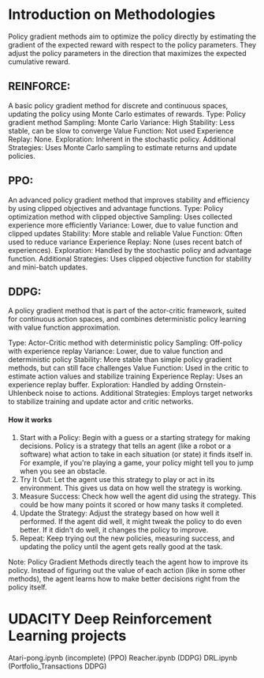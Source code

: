 # Introduction on Methodologies

Policy gradient methods aim to optimize the policy directly by estimating the gradient of the expected reward with respect to the policy parameters. They adjust the policy parameters in the direction that maximizes the expected cumulative reward.

## REINFORCE:
A basic policy gradient method for discrete and continuous spaces, updating the policy using Monte Carlo estimates of rewards.
Type: Policy gradient method
Sampling: Monte Carlo
Variance: High
Stability: Less stable, can be slow to converge
Value Function: Not used
Experience Replay: None.
Exploration: Inherent in the stochastic policy.
Additional Strategies: Uses Monte Carlo sampling to estimate returns and update policies.

## PPO:
An advanced policy gradient method that improves stability and efficiency by using clipped objectives and advantage functions.
Type: Policy optimization method with clipped objective
Sampling: Uses collected experience more efficiently
Variance: Lower, due to value function and clipped updates
Stability: More stable and reliable
Value Function: Often used to reduce variance
Experience Replay: None (uses recent batch of experiences).
Exploration: Handled by the stochastic policy and advantage function.
Additional Strategies: Uses clipped objective function for stability and mini-batch updates.

## DDPG: 
A policy gradient method that is part of the actor-critic framework, suited for continuous action spaces, and combines deterministic policy learning with value function approximation.

Type: Actor-Critic method with deterministic policy
Sampling: Off-policy with experience replay
Variance: Lower, due to value function and deterministic policy
Stability: More stable than simple policy gradient methods, but can still face challenges
Value Function: Used in the critic to estimate action values and stabilize training
Experience Replay: Uses an experience replay buffer.
Exploration: Handled by adding Ornstein-Uhlenbeck noise to actions.
Additional Strategies: Employs target networks to stabilize training and update actor and critic networks.

#### How it works

1. Start with a Policy: Begin with a guess or a starting strategy for making decisions. Policy is a strategy that tells an agent (like a robot or a software) what action to take in each situation (or state) it finds itself in. For example, if you're playing a game, your policy might tell you to jump when you see an obstacle.
2. Try It Out: Let the agent use this strategy to play or act in its environment. This gives us data on how well the strategy is working.
3. Measure Success: Check how well the agent did using the strategy. This could be how many points it scored or how many tasks it completed.
4. Update the Strategy: Adjust the strategy based on how well it performed. If the agent did well, it might tweak the policy to do even better. If it didn't do well, it changes the policy to improve.
5. Repeat: Keep trying out the new policies, measuring success, and updating the policy until the agent gets really good at the task.

Note: Policy Gradient Methods directly teach the agent how to improve its policy. Instead of figuring out the value of each action (like in some other methods), the agent learns how to make better decisions right from the policy itself.


# UDACITY Deep Reinforcement Learning projects

Atari-pong.ipynb (incomplete) (PPO)
Reacher.ipynb (DDPG)
DRL.ipynb (Portfolio_Transactions DDPG)